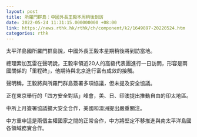 ```yaml
---
layout: post
title: 所羅門群島：中國外長王毅本周稍後到訪
date: 2022-05-24 11:31:15.000000000 +08:00
link: https://news.rthk.hk/rthk/ch/component/k2/1649897-20220524.htm
categories: rthk
---
```


太平洋島國所羅門群島說，中國外長王毅本星期稍後將到訪當地。

總理索加瓦雷在聲明說，王毅率領近20人的高級代表團進行一日訪問，形容是兩國關係的「里程碑」，他期待與北京進行富有成效的接觸。

聲明稱，王毅將與所羅門群島簽署多項協議，但未提及安全協議。

正在東京舉行的「四方安全對話」峰會，美、日、印澳提出推動自由的印太地區。

中所上月簽署協議擴大安全合作，美國和澳洲提出嚴重關注。

中方重申這是兩個主權國家之間的正常合作，中方將堅定不移推進與南太平洋島國各領域務實合作。
